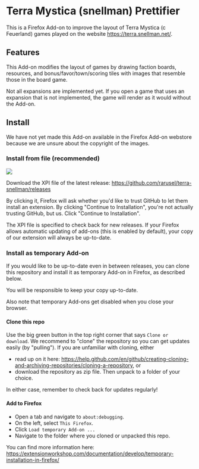 # Terra Mystica (snellman) Prettifier

This is a Firefox Add-on to improve the layout of Terra Mystica (c Feuerland) games played on the website https://terra.snellman.net/.

## Features

This Add-on modifies the layout of games by drawing faction boards, resources, and bonus/favor/town/scoring tiles with images that resemble those in the board game.

Not all expansions are implemented yet.
If you open a game that uses an expansion that is not implemented, the game will render as it would without the Add-on.

## Install

We have not yet made this Add-on available in the Firefox Add-on webstore because we are unsure about the copyright of the images.

### Install from file (recommended)
![](https://github.com/rarusel/terra-snellman/workflows/build%20%26%20sign%20%26%20publish/badge.svg)

Download the XPI file of the latest release: https://github.com/rarusel/terra-snellman/releases

By clicking it, Firefox will ask whether you'd like to trust GitHub to let them install an extension.
By clicking "Continue to Installation", you're not actually trusting GitHub, but us.
Click "Continue to Installation".

The XPI file is specified to check back for new releases.
If your Firefox allows automatic updating of add-ons (this is enabled by default), your copy of our extension will always be up-to-date.

### Install as temporary Add-on

If you would like to be up-to-date even in between releases, you can clone this repository and install it as temporary Add-on in Firefox, as described below.

You will be responsible to keep your copy up-to-date.

Also note that temporary Add-ons get disabled when you close your browser.

#### Clone this repo

Use the big green button in the top right corner that says `Clone or download`.
We recommend to "clone" the repository so you can get updates easily (by "pulling").
If you are unfamiliar with cloning, either
- read up on it here: https://help.github.com/en/github/creating-cloning-and-archiving-repositories/cloning-a-repository, or
- download the repository as zip file.
Then unpack to a folder of your choice.

In either case, remember to check back for updates regularly!

#### Add to Firefox

- Open a tab and navigate to `about:debugging`.
- On the left, select `This Firefox`.
- Click `Load temporary Add-on ...`
- Navigate to the folder where you cloned or unpacked this repo.

You can find more information here: https://extensionworkshop.com/documentation/develop/temporary-installation-in-firefox/
